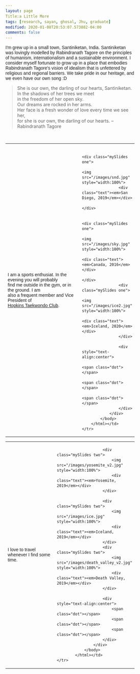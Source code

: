 ```yaml
---
layout: page
Title:a Little More
tags: [research, sayan, ghosal, Jhu, graduate]
modified: 2020-01-08T20:53:07.573882-04:00
comments: false
---
```


<p style="font-family:'Arial'"> I'm grew up in a small town, Santiniketan, India. Santiniketan was lovingly modelled by Rabindranath Tagore on the principles of humanism, internationalism and a sustainable environment. I consider myself fortunate to grow up in a place that embodies Rabindranath Tagore's vision of idealism that is unfettered by religious and regional barriers. We take pride in our heritage, and we even have our own song :D

<html>
<head>
<style>
blockquote {
  margin-left: 20px;
  border-left: 3px solid #eee;
}
</style>
</head>
<body>
<blockquote>
She is our own, the darling of our hearts, Santiniketan.<br>
In the shadows of her trees we meet<br>
in the freedom of her open sky.<br>
Our dreams are rocked in her arms.<br>
Her face is a fresh wonder of love every time we see her,<br>
for she is our own, the darling of our hearts. –  Rabindranath Tagore
</blockquote>
</body>
</html>

<br>

<html>
<head>
<meta name="viewport" content="width=device-width, initial-scale=1">
<style>
* {box-sizing: border-box}
.mySlides {display: none}
img {vertical-align: middle;}

/* Slideshow container */
.slideshow-container {
  max-width: 1000px;
  position: center;
  margin: auto;
}

/* Caption text */
.text {
  color: #111;
  font-size: 15px;
  padding: 8px 12px;
  position: bottom;
  bottom: 8px;
  width: 100%;
  text-align: center;
}

/* Number text (1/3 etc) */
.numbertext {
  color: #f2f2f2;
  font-size: 12px;
  padding: 8px 12px;
  position: absolute;
  top: 0;
}

/* The dots/bullets/indicators */
.dot {
  height: 0px;
  width: 0px;
  margin: 0 0px;
  background-color: #bbb;
  border-radius: 0%;
  display: inline-block;
  transition: background-color 0.6s ease;
}

.active {
  background-color: #717171;
}

/* Fading animation */
.fade {
  -webkit-animation-name: fade;
  -webkit-animation-duration: 1s;
  animation-name: fade;
  animation-duration: 1s;
}

@-webkit-keyframes fade {
  from {opacity: .4} 
  to {opacity: 1}
}

@keyframes fade {
  from {opacity: .4} 
  to {opacity: 1}
}

/* On smaller screens, decrease text size */
@media only screen and (max-width: 300px) {
  .text {font-size: 11px}
}
</style>
</head>
</html>

<table>
    <col width="60%">
    <col width="40%">
    <tr>
        <td valign="center"><p style="font-family:'Arial'">I am a sports enthusiat. In the evening you will probably<br> find me outside in the gym, or in the ground. I am<br> also a frequent member and Vice President of<br> <a href="http://www.hopkinstkd.com/home/">Hopkins Taekwondo Club</a>.</td>
        <td>
            <html>
        	<body>
        	    <div class="slideshow-container" id="slideshow1">

            	        <div class="mySlides one">
                	    <img src="/images/snd.jpg" style="width:100%">
	        	    <div class="text"><em>San Diego, 2019</em></div>
            	        </div>

            	        <div class="mySlides one">
                            <img src="/images/sky.jpg" style="width:100%">
                            <div class="text"><em>Canada, 2016</em></div>
            	        </div>
        	        <div class="mySlides one">
            	            <img src="/images/ice2.jpg" style="width:100%">
            	            <div class="text"><em>Iceland, 2020</em></div>
        	        </div>

        	        <div style="text-align:center">
            		    <span class="dot"></span> 
            		    <span class="dot"></span> 
            		    <span class="dot"></span> 
        	        </div>
        	    </div>
    		</body>
	    </html></td>
    </tr>
</table>

<table>
    <col width="60%">
    <col width="40%">
    <tr>
        <td valign="center"><p style="font-family:'Arial'"> I love to travel whenever I find some time.</td>
	<td>
            <html>
                <body>
                    <div class="slideshow-container" id="slideshow2">

                        <div class="mySlides two">
                            <img src="/images/yosemite_v2.jpg" style="width:100%">
                            <div class="text"><em>Yosemite, 2019</em></div>
                        </div>

                        <div class="mySlides two">
                            <img src="/images/ice.jpg" style="width:100%">
                            <div class="text"><em>Iceland, 2019</em></div>
                        </div>
                        <div class="mySlides two">
                            <img src="/images/death_valley_v2.jpg" style="width:100%">
                            <div class="text"><em>Death Valley, 2019</em></div>
                        </div>

                        <div style="text-align:center">
                            <span class="dot"></span> 
                            <span class="dot"></span> 
                            <span class="dot"></span> 
                        </div>
                    </div>
                </body>
            </html></td>
    </tr>
</table>

<html>
    <body>
        <script>
            'use strict';
           
            function Make_a_slideshow(id){
                var slideIndex = 0,
                    container = document.getElementById(id);

                function showSlides(){
                    var slides = container.querySelectorAll('.mySlides');
                    for (var i = 0; i < slides.length; i++){
                        slides[i].style.display = "none";
                    }
                    slideIndex++;
                    if (slideIndex > slides.length){
                        slideIndex = 1;
                    }
                    slides[slideIndex - 1].style.display = "block";
                    setTimeout(showSlides, 2000); // Change image every 2 seconds
                }
                showSlides();
            }
           
            //start slideshow 1
            Make_a_slideshow('slideshow1');
           
            //delay 1 second before starting slideshow 2
            setTimeout(function(){
                Make_a_slideshow('slideshow2');
            }, 0);
        </script>
    </body>
</html>
